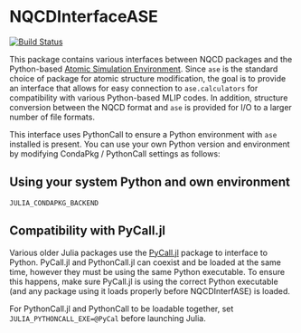 # NQCDInterfaceASE

[![Build Status](https://github.com/alexsp32/NQCDInterfaceASE.jl/actions/workflows/CI.yml/badge.svg?branch=main)](https://github.com/alexsp32/NQCDInterfaceASE.jl/actions/workflows/CI.yml?query=branch%3Amain)

This package contains various interfaces between NQCD packages and the Python-based [Atomic Simulation Environment](https://wiki.fysik.dtu.dk/ase/). 
Since `ase` is the standard choice of package for atomic structure modification, the goal is to provide an interface that allows for easy connection to `ase.calculators` for compatibility with various Python-based MLIP codes. 
In addition, structure conversion between the NQCD format and `ase` is provided for I/O to a larger number of file formats. 

This interface uses PythonCall to ensure a Python environment with `ase` installed is present. You can use your own Python version and environment by modifying CondaPkg / PythonCall settings as follows:

## Using your system Python and own environment

`JULIA_CONDAPKG_BACKEND`

## Compatibility with PyCall.jl

Various older Julia packages use the [PyCall.jl]() package to interface to Python. PyCall.jl and PythonCall.jl can coexist and be loaded at the same time, however they must be using
the same Python executable. To ensure this happens, make sure PyCall.jl is using the correct Python executable (and any package using it loads properly before NQCDInterfASE) is loaded. 

For PythonCall.jl and PythonCall to be loadable together, set `JULIA_PYTHONCALL_EXE=@PyCal` before launching Julia. 
